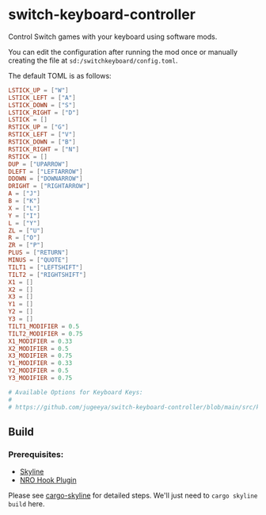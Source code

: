 # switch-keyboard-controller

Control Switch games with your keyboard using software mods.

You can edit the configuration after running the mod once or manually creating the file at `sd:/switchkeyboard/config.toml`.

The default TOML is as follows:
```toml
LSTICK_UP = ["W"]
LSTICK_LEFT = ["A"]
LSTICK_DOWN = ["S"]
LSTICK_RIGHT = ["D"]
LSTICK = []
RSTICK_UP = ["G"]
RSTICK_LEFT = ["V"]
RSTICK_DOWN = ["B"]
RSTICK_RIGHT = ["N"]
RSTICK = []
DUP = ["UPARROW"]
DLEFT = ["LEFTARROW"]
DDOWN = ["DOWNARROW"]
DRIGHT = ["RIGHTARROW"]
A = ["J"]
B = ["K"]
X = ["L"]
Y = ["I"]
L = ["Y"]
ZL = ["U"]
R = ["O"]
ZR = ["P"]
PLUS = ["RETURN"]
MINUS = ["QUOTE"]
TILT1 = ["LEFTSHIFT"]
TILT2 = ["RIGHTSHIFT"]
X1 = []
X2 = []
X3 = []
Y1 = []
Y2 = []
Y3 = []
TILT1_MODIFIER = 0.5
TILT2_MODIFIER = 0.75
X1_MODIFIER = 0.33
X2_MODIFIER = 0.5
X3_MODIFIER = 0.75
Y1_MODIFIER = 0.33
Y2_MODIFIER = 0.5
Y3_MODIFIER = 0.75

# Available Options for Keyboard Keys:
#
# https://github.com/jugeeya/switch-keyboard-controller/blob/main/src/keyboard.rs#L9-L140
```


## Build

### Prerequisites:
- [Skyline](https://github.com/shadowninja108/Skyline)
- [NRO Hook Plugin](https://github.com/ultimate-research/nro-hook-plugin)

Please see [cargo-skyline](https://github.com/jam1garner/cargo-skyline) for detailed steps. We'll just need to `cargo skyline build` here.